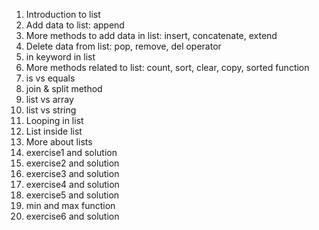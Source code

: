 1. Introduction to list
2. Add data to list: append
3. More methods to add data in list: insert, concatenate, extend
4. Delete data from list: pop, remove, del operator
5. in keyword in list
6. More methods related to list: count, sort, clear, copy, sorted function
7. is vs equals
8. join & split method
9. list vs array
10. list vs string
11. Looping in list
12. List inside list
13. More about lists
14. exercise1 and solution
15. exercise2 and solution
16. exercise3 and solution
17. exercise4 and solution
18. exercise5 and solution
19. min and max function
20. exercise6 and solution